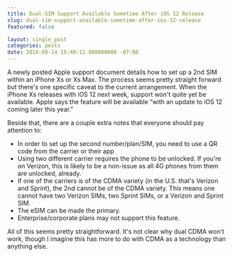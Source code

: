 ```yaml
---
title: Dual-SIM Support Available Sometime After iOS 12 Release
slug: dual-sim-support-available-sometime-after-ios-12-release
featured: false

layout: single_post
categories: posts
date: 2018-09-14 15:49:11.000000000 -07:00
---
```


A newly posted Apple support document details how to set up a 2nd SIM within an iPhone Xs or Xs Max. The process seems pretty straight forward but there's one specific caveat to the current arrangement. When the iPhone Xs releases with iOS 12 next week, support won't quite yet be available. Apple says the feature will be available “with an update to iOS 12 coming later this year.”

Beside that, there are a couple extra notes that everyone should pay attention to:

- In order to set up the second number/plan/SIM, you need to use a QR code from the carrier or their app
- Using two different carrier requires the phone to be unlocked. If you're on Verizon, this is likely to be a non-issue as all 4G phones from them are unlocked, already.
- If one of the carriers is of the CDMA variety (in the U.S. that's Verizon and Sprint), the 2nd cannot be of the CDMA variety. This means one cannot have two Verizon SIMs, two Sprint SIMs, or a Verizon and Sprint SIM.
- The eSIM can be made the primary.
- Enterprise/corporate plans may not support this feature.

All of this seems pretty straightforward. It's not clear why dual CDMA won't work, though I imagine this has more to do with CDMA as a technology than anything else.

